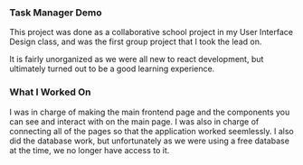 ### Task Manager Demo

This project was done as a collaborative school project in my User Interface Design class, and was the first group project that I took the lead on.

It is fairly unorganized as we were all new to react development, but ultimately turned out to be a good learning experience.

### What I Worked On

I was in charge of making the main frontend page and the components you can see and interact with on the main page. I was also in charge of connecting all of the pages so that the application worked seemlessly. I also did the database work, but unfortunately as we were using a free database at the time, we no longer have access to it.
